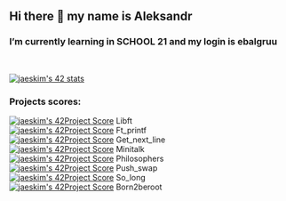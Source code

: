 ## Hi there 👋 my name is Aleksandr
### I’m currently learning in SCHOOL 21 and my login is ebalgruu<br/>
<br/>
<!--
**mankofeman/mankofeman** is a ✨ _special_ ✨ repository because its `README.md` (this file) appears on your GitHub profile.
- 🌱 I’m currently learning in SCHOOL 21 and my login is ebalgruu
-->

[![jaeskim's 42 stats](https://badge42.herokuapp.com/api/stats/ebalgruu?darkmode=true&cursus=C%42Cursus)](https://github.com/JaeSeoKim/badge42)

### Projects scores: 

[![jaeskim's 42Project Score](https://badge42.herokuapp.com/api/project/ebalgruu/Libft)](https://github.com/JaeSeoKim/badge42) Libft    
[![jaeskim's 42Project Score](https://badge42.herokuapp.com/api/project/ebalgruu/ft_printf)](https://github.com/JaeSeoKim/badge42) Ft_printf  
[![jaeskim's 42Project Score](https://badge42.herokuapp.com/api/project/ebalgruu/get_next_line)](https://github.com/JaeSeoKim/badge42) Get_next_line    
[![jaeskim's 42Project Score](https://badge42.herokuapp.com/api/project/ebalgruu/minitalk)](https://github.com/JaeSeoKim/badge42) Minitalk  
[![jaeskim's 42Project Score](https://badge42.herokuapp.com/api/project/ebalgruu/Philosophers)](https://github.com/JaeSeoKim/badge42) Philosophers    
[![jaeskim's 42Project Score](https://badge42.herokuapp.com/api/project/ebalgruu/push_swap)](https://github.com/JaeSeoKim/badge42) Push_swap  
[![jaeskim's 42Project Score](https://badge42.herokuapp.com/api/project/ebalgruu/so_long)](https://github.com/JaeSeoKim/badge42) So_long    
[![jaeskim's 42Project Score](https://badge42.herokuapp.com/api/project/ebalgruu/Born2beroot)](https://github.com/JaeSeoKim/badge42) Born2beroot

